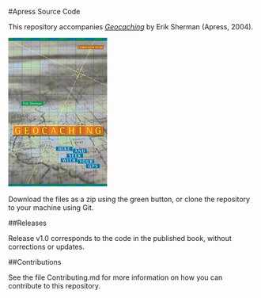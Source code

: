 #Apress Source Code

This repository accompanies [*Geocaching*](http://www.apress.com/9781590591222) by Erik Sherman (Apress, 2004).

![Cover image](9781590591222.jpg)

Download the files as a zip using the green button, or clone the repository to your machine using Git.

##Releases

Release v1.0 corresponds to the code in the published book, without corrections or updates.

##Contributions

See the file Contributing.md for more information on how you can contribute to this repository.
